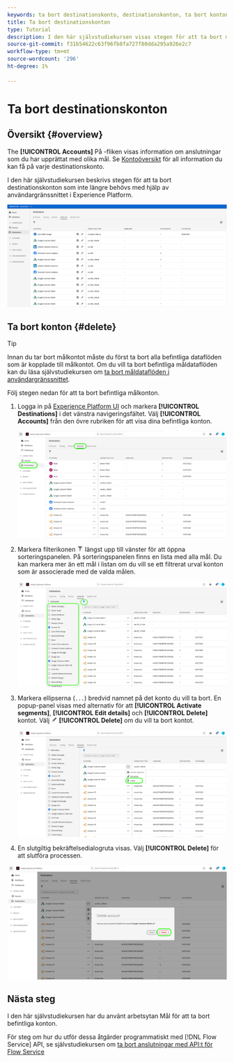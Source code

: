 ```yaml
---
keywords: ta bort destinationskonto, destinationskonton, ta bort konton
title: Ta bort destinationskonton
type: Tutorial
description: I den här självstudiekursen visas stegen för att ta bort målkonton i användargränssnittet i Adobe Experience Platform
source-git-commit: f31b54622c63f96fb8fa727f80dda295a926e2c7
workflow-type: tm+mt
source-wordcount: '296'
ht-degree: 1%

---
```


# Ta bort destinationskonton

## Översikt {#overview}

The **[!UICONTROL Accounts]** På -fliken visas information om anslutningar som du har upprättat med olika mål. Se [Kontoöversikt](../ui/destinations-workspace.md#accounts) för all information du kan få på varje destinationskonto.

I den här självstudiekursen beskrivs stegen för att ta bort destinationskonton som inte längre behövs med hjälp av användargränssnittet i Experience Platform.

![Fliken Konton](../assets/ui/update-accounts/destination-accounts.png)

## Ta bort konton {#delete}

>[!TIP]
>
>Innan du tar bort målkontot måste du först ta bort alla befintliga dataflöden som är kopplade till målkontot. Om du vill ta bort befintliga måldataflöden kan du läsa självstudiekursen om [ta bort måldataflöden i användargränssnittet](./delete-destinations.md).

Följ stegen nedan för att ta bort befintliga målkonton.

1. Logga in på [Experience Platform UI](https://platform.adobe.com/) och markera **[!UICONTROL Destinations]** i det vänstra navigeringsfältet. Välj **[!UICONTROL Accounts]** från den övre rubriken för att visa dina befintliga konton.

   ![Fliken Konton](../assets/ui/delete-accounts/accounts-tab.png)

2. Markera filterikonen ![Filterikon](../assets/ui/update-accounts/filter.png) längst upp till vänster för att öppna sorteringspanelen. På sorteringspanelen finns en lista med alla mål. Du kan markera mer än ett mål i listan om du vill se ett filtrerat urval konton som är associerade med de valda målen.

   ![Filtermål](../assets/ui/delete-accounts/filter-accounts.png)

3. Markera ellipserna (`...`) bredvid namnet på det konto du vill ta bort. En popup-panel visas med alternativ för att **[!UICONTROL Activate segments]**, **[!UICONTROL Edit details]** och **[!UICONTROL Delete]** kontot. Välj ![Knappen Ta bort](../assets/ui/workspace/pencil-icon.png) **[!UICONTROL Delete]** om du vill ta bort kontot.

   ![Ta bort destinationskonto](../assets/ui/delete-accounts/delete-accounts.png)

4. En slutgiltig bekräftelsedialogruta visas. Välj **[!UICONTROL Delete]** för att slutföra processen.

![Bekräfta borttagning av konto](../assets/ui/delete-accounts/confirm-account-deletion.png)

## Nästa steg

I den här självstudiekursen har du använt arbetsytan Mål för att ta bort befintliga konton.

För steg om hur du utför dessa åtgärder programmatiskt med [!DNL Flow Service] API, se självstudiekursen om [ta bort anslutningar med API:t för Flow Service](../api/delete-destination-account.md)
